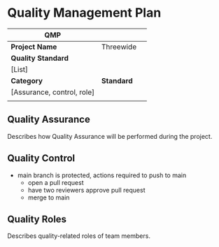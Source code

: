 # Quality Management Plan
|  **QMP**                      |                                   |                    |
|-------------------------------|-----------------------------------|--------------------|
| **Project Name**              | Threewide                         |                    |
| **Quality Standard**          |                                   |                    |
| \[List\]                              |                                   |                    |
| **Category**                  | **Standard**                      |                    |
| \[Assurance, control, role\]  |                                   |                    |
|                               |                                   |                    |

## Quality Assurance
Describes how Quality Assurance will be performed during the project.

## Quality Control
- main branch is protected, actions required to push to main
    - open a pull request
    - have two reviewers approve pull request
    - merge to main

## Quality Roles
Describes quality-related roles of team members.